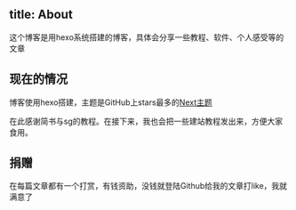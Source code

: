 title: About
---

这个博客是用hexo系统搭建的博客，具体会分享一些教程、软件、个人感受等的文章 

## 现在的情况

博客使用hexo搭建，主题是GitHub上stars最多的[Next主题](https://github.com/iissnan/hexo-theme-next)

在此感谢简书与sg的教程。在接下来，我也会把一些建站教程发出来，方便大家食用。

## 捐赠
在每篇文章都有一个打赏，有钱资助，没钱就登陆Github给我的文章打like，我就满意了

